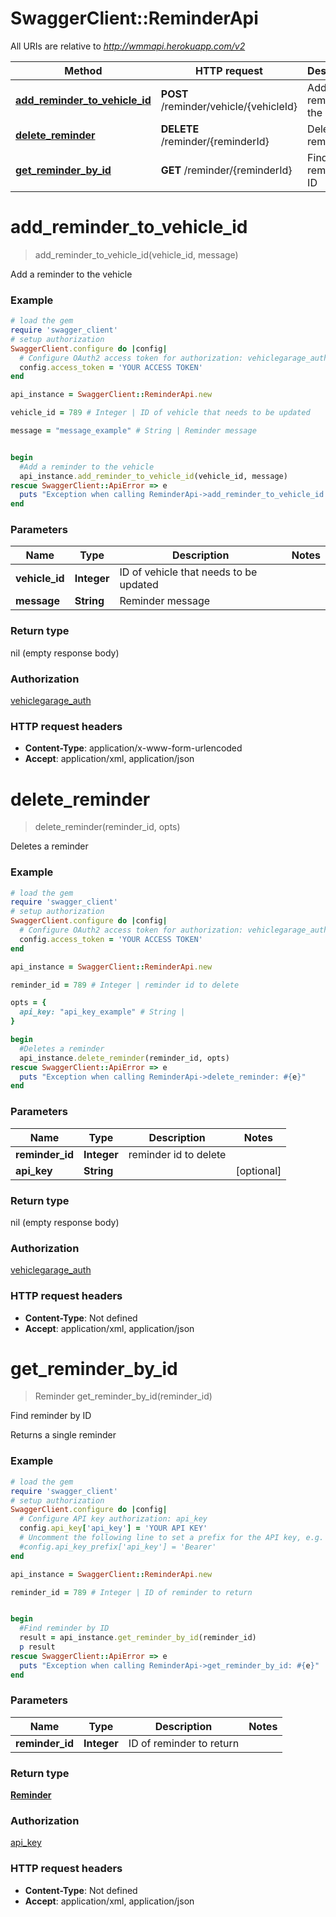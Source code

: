 # SwaggerClient::ReminderApi

All URIs are relative to *http://wmmapi.herokuapp.com/v2*

Method | HTTP request | Description
------------- | ------------- | -------------
[**add_reminder_to_vehicle_id**](ReminderApi.md#add_reminder_to_vehicle_id) | **POST** /reminder/vehicle/{vehicleId} | Add a reminder to the vehicle
[**delete_reminder**](ReminderApi.md#delete_reminder) | **DELETE** /reminder/{reminderId} | Deletes a reminder
[**get_reminder_by_id**](ReminderApi.md#get_reminder_by_id) | **GET** /reminder/{reminderId} | Find reminder by ID


# **add_reminder_to_vehicle_id**
> add_reminder_to_vehicle_id(vehicle_id, message)

Add a reminder to the vehicle



### Example
```ruby
# load the gem
require 'swagger_client'
# setup authorization
SwaggerClient.configure do |config|
  # Configure OAuth2 access token for authorization: vehiclegarage_auth
  config.access_token = 'YOUR ACCESS TOKEN'
end

api_instance = SwaggerClient::ReminderApi.new

vehicle_id = 789 # Integer | ID of vehicle that needs to be updated

message = "message_example" # String | Reminder message


begin
  #Add a reminder to the vehicle
  api_instance.add_reminder_to_vehicle_id(vehicle_id, message)
rescue SwaggerClient::ApiError => e
  puts "Exception when calling ReminderApi->add_reminder_to_vehicle_id: #{e}"
end
```

### Parameters

Name | Type | Description  | Notes
------------- | ------------- | ------------- | -------------
 **vehicle_id** | **Integer**| ID of vehicle that needs to be updated | 
 **message** | **String**| Reminder message | 

### Return type

nil (empty response body)

### Authorization

[vehiclegarage_auth](../README.md#vehiclegarage_auth)

### HTTP request headers

 - **Content-Type**: application/x-www-form-urlencoded
 - **Accept**: application/xml, application/json



# **delete_reminder**
> delete_reminder(reminder_id, opts)

Deletes a reminder



### Example
```ruby
# load the gem
require 'swagger_client'
# setup authorization
SwaggerClient.configure do |config|
  # Configure OAuth2 access token for authorization: vehiclegarage_auth
  config.access_token = 'YOUR ACCESS TOKEN'
end

api_instance = SwaggerClient::ReminderApi.new

reminder_id = 789 # Integer | reminder id to delete

opts = { 
  api_key: "api_key_example" # String | 
}

begin
  #Deletes a reminder
  api_instance.delete_reminder(reminder_id, opts)
rescue SwaggerClient::ApiError => e
  puts "Exception when calling ReminderApi->delete_reminder: #{e}"
end
```

### Parameters

Name | Type | Description  | Notes
------------- | ------------- | ------------- | -------------
 **reminder_id** | **Integer**| reminder id to delete | 
 **api_key** | **String**|  | [optional] 

### Return type

nil (empty response body)

### Authorization

[vehiclegarage_auth](../README.md#vehiclegarage_auth)

### HTTP request headers

 - **Content-Type**: Not defined
 - **Accept**: application/xml, application/json



# **get_reminder_by_id**
> Reminder get_reminder_by_id(reminder_id)

Find reminder by ID

Returns a single reminder

### Example
```ruby
# load the gem
require 'swagger_client'
# setup authorization
SwaggerClient.configure do |config|
  # Configure API key authorization: api_key
  config.api_key['api_key'] = 'YOUR API KEY'
  # Uncomment the following line to set a prefix for the API key, e.g. 'Bearer' (defaults to nil)
  #config.api_key_prefix['api_key'] = 'Bearer'
end

api_instance = SwaggerClient::ReminderApi.new

reminder_id = 789 # Integer | ID of reminder to return


begin
  #Find reminder by ID
  result = api_instance.get_reminder_by_id(reminder_id)
  p result
rescue SwaggerClient::ApiError => e
  puts "Exception when calling ReminderApi->get_reminder_by_id: #{e}"
end
```

### Parameters

Name | Type | Description  | Notes
------------- | ------------- | ------------- | -------------
 **reminder_id** | **Integer**| ID of reminder to return | 

### Return type

[**Reminder**](Reminder.md)

### Authorization

[api_key](../README.md#api_key)

### HTTP request headers

 - **Content-Type**: Not defined
 - **Accept**: application/xml, application/json



